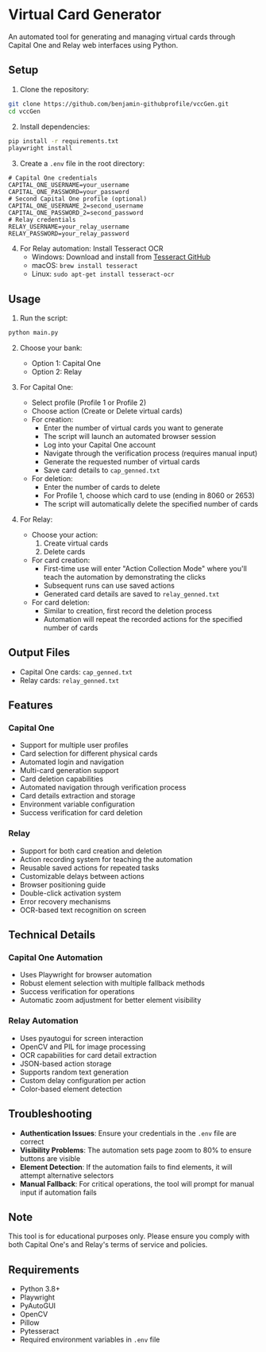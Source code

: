 # Virtual Card Generator

An automated tool for generating and managing virtual cards through Capital One and Relay web interfaces using Python.

## Setup

1. Clone the repository:
```bash
git clone https://github.com/benjamin-githubprofile/vccGen.git
cd vccGen
```

2. Install dependencies:
```bash
pip install -r requirements.txt
playwright install
```

3. Create a `.env` file in the root directory:
```plaintext
# Capital One credentials
CAPITAL_ONE_USERNAME=your_username
CAPITAL_ONE_PASSWORD=your_password
# Second Capital One profile (optional)
CAPITAL_ONE_USERNAME_2=second_username
CAPITAL_ONE_PASSWORD_2=second_password
# Relay credentials
RELAY_USERNAME=your_relay_username
RELAY_PASSWORD=your_relay_password
```

4. For Relay automation: Install Tesseract OCR
   - Windows: Download and install from [Tesseract GitHub](https://github.com/UB-Mannheim/tesseract/wiki)
   - macOS: `brew install tesseract`
   - Linux: `sudo apt-get install tesseract-ocr`

## Usage

1. Run the script:
```bash
python main.py
```

2. Choose your bank:
   - Option 1: Capital One
   - Option 2: Relay

3. For Capital One:
   - Select profile (Profile 1 or Profile 2)
   - Choose action (Create or Delete virtual cards)
   - For creation:
     - Enter the number of virtual cards you want to generate
     - The script will launch an automated browser session
     - Log into your Capital One account
     - Navigate through the verification process (requires manual input)
     - Generate the requested number of virtual cards
     - Save card details to `cap_genned.txt`
   - For deletion:
     - Enter the number of cards to delete
     - For Profile 1, choose which card to use (ending in 8060 or 2653)
     - The script will automatically delete the specified number of cards

4. For Relay:
   - Choose your action:
     1. Create virtual cards
     2. Delete cards
   - For card creation:
     - First-time use will enter "Action Collection Mode" where you'll teach the automation by demonstrating the clicks
     - Subsequent runs can use saved actions
     - Generated card details are saved to `relay_genned.txt`
   - For card deletion:
     - Similar to creation, first record the deletion process
     - Automation will repeat the recorded actions for the specified number of cards

## Output Files

- Capital One cards: `cap_genned.txt`
- Relay cards: `relay_genned.txt`

## Features

### Capital One
- Support for multiple user profiles
- Card selection for different physical cards
- Automated login and navigation
- Multi-card generation support
- Card deletion capabilities
- Automated navigation through verification process
- Card details extraction and storage
- Environment variable configuration
- Success verification for card deletion

### Relay
- Support for both card creation and deletion
- Action recording system for teaching the automation
- Reusable saved actions for repeated tasks
- Customizable delays between actions
- Browser positioning guide
- Double-click activation system
- Error recovery mechanisms
- OCR-based text recognition on screen

## Technical Details

### Capital One Automation
- Uses Playwright for browser automation
- Robust element selection with multiple fallback methods
- Success verification for operations
- Automatic zoom adjustment for better element visibility

### Relay Automation
- Uses pyautogui for screen interaction
- OpenCV and PIL for image processing
- OCR capabilities for card detail extraction
- JSON-based action storage
- Supports random text generation
- Custom delay configuration per action
- Color-based element detection

## Troubleshooting

- **Authentication Issues**: Ensure your credentials in the `.env` file are correct
- **Visibility Problems**: The automation sets page zoom to 80% to ensure buttons are visible
- **Element Detection**: If the automation fails to find elements, it will attempt alternative selectors
- **Manual Fallback**: For critical operations, the tool will prompt for manual input if automation fails

## Note

This tool is for educational purposes only. Please ensure you comply with both Capital One's and Relay's terms of service and policies.

## Requirements

- Python 3.8+
- Playwright
- PyAutoGUI
- OpenCV
- Pillow
- Pytesseract
- Required environment variables in `.env` file